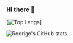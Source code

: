 ### Hi there 👋

[![Top Langs](https://github-readme-stats.vercel.app/api/top-langs/?username=Rodrigo-Flores)]

![Rodrigo's GitHub stats](https://github-readme-stats.vercel.app/api?username=Rodrigo-Flores&show_icons=true&theme=radical)


<!--
**Rodrigo-Flores/Rodrigo-Flores** is a ✨ _special_ ✨ repository because its `README.md` (this file) appears on your GitHub profile.

Here are some ideas to get you started:

- 🔭 I’m currently working on ...
- 🌱 I’m currently learning ...
- 👯 I’m looking to collaborate on ...
- 🤔 I’m looking for help with ...
- 💬 Ask me about ...
- 📫 How to reach me: ...
- 😄 Pronouns: ...
- ⚡ Fun fact: ...
-->
